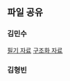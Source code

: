 
## 파일 공유

### 김민수
[필기 자료](https://github.com/CAU-AISL/Database/blob/main/%EB%B9%84%ED%96%89%EB%8F%99%EC%97%AD%ED%95%99%20%EA%B3%B5%EC%9C%A0%20%ED%8C%8C%EC%9D%BC/20230713_%EC%9E%91%EC%9D%80%EC%B1%85%20%EC%84%A4%EB%AA%85_%EA%B9%80%EB%AF%BC%EC%88%98.pdf)
[구조화 자료](https://github.com/CAU-AISL/Database/blob/main/%EB%B9%84%ED%96%89%EB%8F%99%EC%97%AD%ED%95%99%20%EA%B3%B5%EC%9C%A0%20%ED%8C%8C%EC%9D%BC/20230713_%EC%9E%91%EC%9D%80%EC%B1%85_%EA%B5%AC%EC%A1%B0%ED%99%94.pdf)
### 김형빈
